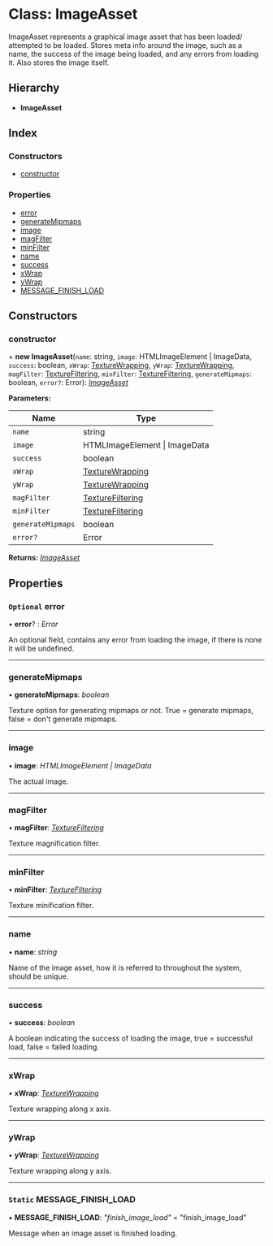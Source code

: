 
# Class: ImageAsset

ImageAsset represents a graphical image asset that has been loaded/
attempted to be loaded.
Stores meta info around the image, such as a name, the success
of the image being loaded, and any errors from loading it.
Also stores the image itself.

## Hierarchy

* **ImageAsset**

## Index

### Constructors

* [constructor](imageasset.md#constructor)

### Properties

* [error](imageasset.md#optional-error)
* [generateMipmaps](imageasset.md#generatemipmaps)
* [image](imageasset.md#image)
* [magFilter](imageasset.md#magfilter)
* [minFilter](imageasset.md#minfilter)
* [name](imageasset.md#name)
* [success](imageasset.md#success)
* [xWrap](imageasset.md#xwrap)
* [yWrap](imageasset.md#ywrap)
* [MESSAGE_FINISH_LOAD](imageasset.md#static-message_finish_load)

## Constructors

###  constructor

\+ **new ImageAsset**(`name`: string, `image`: HTMLImageElement | ImageData, `success`: boolean, `xWrap`: [TextureWrapping](../enums/texturewrapping.md), `yWrap`: [TextureWrapping](../enums/texturewrapping.md), `magFilter`: [TextureFiltering](../enums/texturefiltering.md), `minFilter`: [TextureFiltering](../enums/texturefiltering.md), `generateMipmaps`: boolean, `error?`: Error): *[ImageAsset](imageasset.md)*

**Parameters:**

Name | Type |
------ | ------ |
`name` | string |
`image` | HTMLImageElement &#124; ImageData |
`success` | boolean |
`xWrap` | [TextureWrapping](../enums/texturewrapping.md) |
`yWrap` | [TextureWrapping](../enums/texturewrapping.md) |
`magFilter` | [TextureFiltering](../enums/texturefiltering.md) |
`minFilter` | [TextureFiltering](../enums/texturefiltering.md) |
`generateMipmaps` | boolean |
`error?` | Error |

**Returns:** *[ImageAsset](imageasset.md)*

## Properties

### `Optional` error

• **error**? : *Error*

An optional field, contains any error from loading the image, if there is
none it will be undefined.

___

###  generateMipmaps

• **generateMipmaps**: *boolean*

Texture option for generating mipmaps or not.
True = generate mipmaps, false = don't generate mipmaps.

___

###  image

• **image**: *HTMLImageElement | ImageData*

The actual image.

___

###  magFilter

• **magFilter**: *[TextureFiltering](../enums/texturefiltering.md)*

Texture magnification filter.

___

###  minFilter

• **minFilter**: *[TextureFiltering](../enums/texturefiltering.md)*

Texture minification filter.

___

###  name

• **name**: *string*

Name of the image asset, how it is referred to throughout the system,
should be unique.

___

###  success

• **success**: *boolean*

A boolean indicating the success of loading the image, true = successful
load, false = failed loading.

___

###  xWrap

• **xWrap**: *[TextureWrapping](../enums/texturewrapping.md)*

Texture wrapping along x axis.

___

###  yWrap

• **yWrap**: *[TextureWrapping](../enums/texturewrapping.md)*

Texture wrapping along y axis.

___

### `Static` MESSAGE_FINISH_LOAD

▪ **MESSAGE_FINISH_LOAD**: *"finish_image_load"* = "finish_image_load"

Message when an image asset is finished loading.
